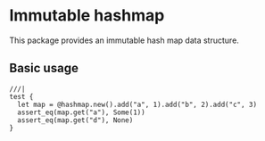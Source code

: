 # Immutable hashmap

This package provides an immutable hash map data structure.

## Basic usage

```mbt
///|
test {
  let map = @hashmap.new().add("a", 1).add("b", 2).add("c", 3)
  assert_eq(map.get("a"), Some(1))
  assert_eq(map.get("d"), None)
}
```

